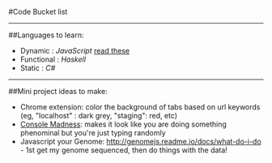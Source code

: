 #Code Bucket list

---

##Languages to learn:

 - Dynamic : *JavaScript* [read these](https://github.com/getify/You-Dont-Know-JS)
 - Functional :  *Haskell*
 - Static : *C#*


---

##Mini project ideas to make:

 - Chrome extension: color the background of tabs based on url keywords (eg, "localhost" : dark grey, "staging": red, etc)
 - [Console Madness](https://github.com/ijmccallum/consoleMadness): makes it look like you are doing something phenominal but you're just typing randomly
 - Javascript your Genome: http://genomejs.readme.io/docs/what-do-i-do - 1st get my genome sequenced, then do things with the data!
